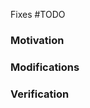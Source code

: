 <!-- markdownlint-disable MD041 -->

<!--

### When you open your PR

- PR title format should also conform to [conventional commits](https://www.conventionalcommits.org/en/v1.0.0/).
- "Fixes #" is in both the PR title (for release notes) and this description (to automatically link and close the issue).
- Create the PR as draft.
- Once builds are green, mark your PR "Ready for review".

When changes are requested, please address them and then dismiss the review to get it reviewed again.

-->

<!-- Does this PR fix an issue -->

Fixes #TODO

### Motivation

<!-- TODO: Say why you made your changes. -->

### Modifications

<!-- TODO: Say what changes you made. -->

### Verification

<!-- TODO: Say how you tested your changes. -->

<!-- 
### Beyond this PR

Thank you for submitting this! 

K2s is seeking more community involvement to help to keep it viable. 

-->